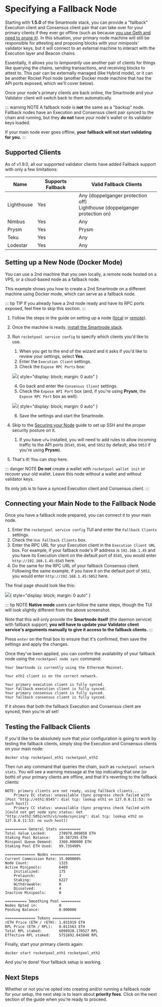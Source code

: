 # Specifying a Fallback Node

Starting with **1.5.0** of the Smartnode stack, you can provide a "fallback" Execution client and Consensus client pair that can take over for your primary clients if they ever go offline (such as because [you use Geth and need to prune it](./pruning)).
In this situation, your primary node machine will still be responsible for attesting and proposing blocks with your minipools' validator keys, but it will connect to an external machine to interact with the Execution layer and Beacon chains.

Essentially, it allows you to _temporarily_ use another pair of clients for things like querying the chains, sending transactions, and receiving blocks to attest to.
This pair can be externally managed (like Hybrid mode), or it can be another Rocket Pool node (another Docker mode machine that has the API ports exposed, which we'll cover below).

Once your node's primary clients are back online, the Smartnode and your Validator client will switch back to them automatically.

::: warning NOTE
A fallback node is **not** the same as a "backup" node.
Fallback nodes have an Execution and Consensus client pair synced to the chain and running, but they **do not** have your node's wallet or its validator keys loaded.

If your main node ever goes offline, **your fallback will not start validating for you.**
:::

## Supported Clients

As of v1.9.0, all our supported validator clients have added Fallback support with only a few limitations:

| Name       | Supports Fallback | Valid Fallback Clients                                                       |
| ---------- | ----------------- | ---------------------------------------------------------------------------- |
| Lighthouse | Yes               | Any (doppelganger protection off)<br>Lighthouse (doppelganger protection on) |
| Nimbus     | Yes               | Any                                                                          |
| Prysm      | Yes               | Prysm                                                                        |
| Teku       | Yes               | Any                                                                          |
| Lodestar   | Yes               | Any                                                                          |

## Setting up a New Node (Docker Mode)

You can use a 2nd machine that you own locally, a remote node hosted on a VPS, or a cloud-based node as a fallback node.

This example shows you how to create a 2nd Smartnode on a different machine using Docker mode, which can serve as a fallback node.

::: tip TIP
If you already have a 2nd node ready and have its RPC ports exposed, feel free to skip this section.
:::

1. Follow the steps in the guide on setting up a node ([local](./local/hardware) or [remote](./vps/providers)).
2. Once the machine is ready, [install the Smartnode stack](./docker).
3. Run `rocketpool service config` to specify which clients you'd like to use.

   1. When you get to the end of the wizard and it asks if you'd like to review your settings, select **Yes**.
   2. Enter the `Execution Client` settings.
   3. Check the `Expose RPC Ports` box:

   ![](./images/tui-ec-expose-ports.png){ style="display: block; margin: 0 auto" }

   4. Go back and enter the `Consensus Client` settings.
   5. Check the `Expose API Port` box (and, if you're using **Prysm**, the `Expose RPC Port` box as well):

   ![](./images/tui-cc-expose-ports.png){ style="display: block; margin: 0 auto" }

   6. Save the settings and start the Smartnode.

4. Skip to the [Securing your Node](./securing-your-node) guide to set up SSH and the proper security posture on it.

   1. If you have `ufw` installed, you will need to add rules to allow incoming traffic to the API ports (`8545`, `8546`, and `5052` by default; also `5053` if you're using **Prysm**).

5. That's it! You can stop here.

::: danger NOTE
**Do not** create a wallet with `rocketpool wallet init` or recover your old wallet.
Leave this node without a wallet and without validator keys.

Its only job is to have a synced Execution client and Consensus client.
:::

## Connecting your Main Node to the Fallback Node

Once you have a fallback node prepared, you can connect it to your main node.

1. Enter the `rocketpool service config` TUI and enter the `Fallback Clients` settings.
2. Check the `Use Fallback Clients` box.
3. Enter the RPC URL for your Execution client in the `Execution Client URL` box. For example, if your fallback node's IP address is `192.168.1.45` and you have its Execution client on the default port of `8545`, you would enter `http://192.168.1.45:8545` here.
4. Do the same for the RPC URL of your fallback Consensus client. Following the same example, if you have it on the default port of `5052`, you would enter `http://192.168.1.45:5052` here.

The final page should look like this:

![](./images/tui-fallback-clients.png){ style="display: block; margin: 0 auto" }

::: tip NOTE
**Native mode** users can follow the same steps, though the TUI will look slightly different from the above screenshot.

Note that this will only provide the **Smartnode itself** (the daemon service) with fallback support; **you will have to update your Validator client service's arguments manually to give it access to the fallback clients.**
:::

Press `enter` on the final box to ensure that it's confirmed, then save the settings and apply the changes.

Once they've been applied, you can confirm the availability of your fallback node using the `rocketpool node sync` command:

```
Your Smartnode is currently using the Ethereum Mainnet.

Your eth2 client is on the correct network.

Your primary execution client is fully synced.
Your fallback execution client is fully synced.
Your primary consensus client is fully synced.
Your fallback consensus client is fully synced.
```

If it shows that both the fallback Execution and Consensus client are synced, then you're all set!

## Testing the Fallback Clients

If you'd like to be absolutely sure that your configuration is going to work by testing the fallback clients, simply stop the Execution and Consensus clients on your main node:

```shell
docker stop rocketpool_eth1 rocketpool_eth2
```

Then run any command that queries the chain, such as `rocketpool network stats`.
You will see a warning message at the top indicating that one (or both) of your primary clients are offline, and that it's reverting to the fallback clients:

```
NOTE: primary clients are not ready, using fallback clients...
	Primary EC status: unavailable (Sync progress check failed with [Post "http://eth1:8545": dial tcp: lookup eth1 on 127.0.0.11:53: no such host])
	Primary CC status: unavailable (Sync progress check failed with [Could not get node sync status: Get "http://eth2:5052/eth/v1/node/syncing": dial tcp: lookup eth2 on 127.0.0.11:53: no such host])

========== General Stats ==========
Total Value Locked:      278978.009858 ETH
Staking Pool Balance:    10.587295 ETH
Minipool Queue Demand:   3360.000000 ETH
Staking Pool ETH Used:   99.735490%

============== Nodes ==============
Current Commission Rate: 15.000000%
Node Count:              1325
Active Minipools:        6409
    Initialized:         175
    Prelaunch:           3
    Staking:             6227
    Withdrawable:        0
    Dissolved:           4
Inactive Minipools:      0

========== Smoothing Pool =========
Nodes Opted in:          0
Pending Balance:         0.000000

============== Tokens =============
rETH Price (ETH / rETH): 1.031919 ETH
RPL Price (ETH / RPL):   0.011563 ETH
Total RPL staked:        6098920.170527 RPL
Effective RPL staked:    5751692.043848 RPL
```

Finally, start your primary clients again:

```shell
docker start rocketpool_eth1 rocketpool_eth2
```

And you're done!
Your fallback setup is working.

## Next Steps

Whether or not you've opted into creating and/or running a fallback node for your setup, the next step is to learn about **priority fees**.
Click on the next section of the guide when you're ready to proceed.
